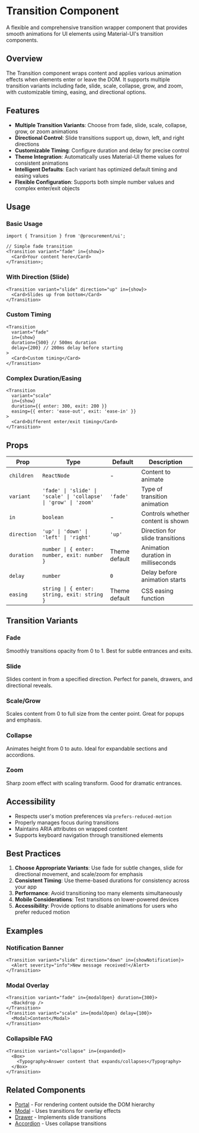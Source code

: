 # Transition Component

A flexible and comprehensive transition wrapper component that provides smooth animations for UI elements using Material-UI's transition components.

## Overview

The Transition component wraps content and applies various animation effects when elements enter or leave the DOM. It supports multiple transition variants including fade, slide, scale, collapse, grow, and zoom, with customizable timing, easing, and directional options.

## Features

- **Multiple Transition Variants**: Choose from fade, slide, scale, collapse, grow, or zoom animations
- **Directional Control**: Slide transitions support up, down, left, and right directions
- **Customizable Timing**: Configure duration and delay for precise control
- **Theme Integration**: Automatically uses Material-UI theme values for consistent animations
- **Intelligent Defaults**: Each variant has optimized default timing and easing values
- **Flexible Configuration**: Supports both simple number values and complex enter/exit objects

## Usage

### Basic Usage

```tsx
import { Transition } from '@procurement/ui';

// Simple fade transition
<Transition variant="fade" in={show}>
  <Card>Your content here</Card>
</Transition>;
```

### With Direction (Slide)

```tsx
<Transition variant="slide" direction="up" in={show}>
  <Card>Slides up from bottom</Card>
</Transition>
```

### Custom Timing

```tsx
<Transition
  variant="fade"
  in={show}
  duration={500} // 500ms duration
  delay={200} // 200ms delay before starting
>
  <Card>Custom timing</Card>
</Transition>
```

### Complex Duration/Easing

```tsx
<Transition
  variant="scale"
  in={show}
  duration={{ enter: 300, exit: 200 }}
  easing={{ enter: 'ease-out', exit: 'ease-in' }}
>
  <Card>Different enter/exit timing</Card>
</Transition>
```

## Props

| Prop        | Type                                                             | Default       | Description                        |
| ----------- | ---------------------------------------------------------------- | ------------- | ---------------------------------- |
| `children`  | `ReactNode`                                                      | -             | Content to animate                 |
| `variant`   | `'fade' \| 'slide' \| 'scale' \| 'collapse' \| 'grow' \| 'zoom'` | `'fade'`      | Type of transition animation       |
| `in`        | `boolean`                                                        | -             | Controls whether content is shown  |
| `direction` | `'up' \| 'down' \| 'left' \| 'right'`                            | `'up'`        | Direction for slide transitions    |
| `duration`  | `number \| { enter: number, exit: number }`                      | Theme default | Animation duration in milliseconds |
| `delay`     | `number`                                                         | `0`           | Delay before animation starts      |
| `easing`    | `string \| { enter: string, exit: string }`                      | Theme default | CSS easing function                |

## Transition Variants

### Fade

Smoothly transitions opacity from 0 to 1. Best for subtle entrances and exits.

### Slide

Slides content in from a specified direction. Perfect for panels, drawers, and directional reveals.

### Scale/Grow

Scales content from 0 to full size from the center point. Great for popups and emphasis.

### Collapse

Animates height from 0 to auto. Ideal for expandable sections and accordions.

### Zoom

Sharp zoom effect with scaling transform. Good for dramatic entrances.

## Accessibility

- Respects user's motion preferences via `prefers-reduced-motion`
- Properly manages focus during transitions
- Maintains ARIA attributes on wrapped content
- Supports keyboard navigation through transitioned elements

## Best Practices

1. **Choose Appropriate Variants**: Use fade for subtle changes, slide for directional movement, and scale/zoom for emphasis
2. **Consistent Timing**: Use theme-based durations for consistency across your app
3. **Performance**: Avoid transitioning too many elements simultaneously
4. **Mobile Considerations**: Test transitions on lower-powered devices
5. **Accessibility**: Provide options to disable animations for users who prefer reduced motion

## Examples

### Notification Banner

```tsx
<Transition variant="slide" direction="down" in={showNotification}>
  <Alert severity="info">New message received!</Alert>
</Transition>
```

### Modal Overlay

```tsx
<Transition variant="fade" in={modalOpen} duration={300}>
  <Backdrop />
</Transition>
<Transition variant="scale" in={modalOpen} delay={100}>
  <Modal>Content</Modal>
</Transition>
```

### Collapsible FAQ

```tsx
<Transition variant="collapse" in={expanded}>
  <Box>
    <Typography>Answer content that expands/collapses</Typography>
  </Box>
</Transition>
```

## Related Components

- [Portal](../Portal) - For rendering content outside the DOM hierarchy
- [Modal](../../feedback/Modal) - Uses transitions for overlay effects
- [Drawer](../../layout/Drawer) - Implements slide transitions
- [Accordion](../../layout/Accordion) - Uses collapse transitions
